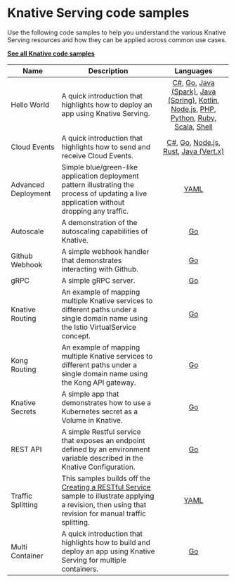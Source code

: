 # Knative Serving code samples

Use the following code samples to help you understand the various Knative
Serving resources and how they can be applied across common use cases.

[**See all Knative code samples**](../../samples.md)

| Name                | Description                                                                                                                                                                                                              |                                                                                                                                                                                                                                                                                             Languages                                                                                                                                                                                                                                                                                              |
| ------------------- | ------------------------------------------------------------------------------------------------------------------------------------------------------------------------------------------------------------------------ | :------------------------------------------------------------------------------------------------------------------------------------------------------------------------------------------------------------------------------------------------------------------------------------------------------------------------------------------------------------------------------------------------------------------------------------------------------------------------------------------------------------------------------------------------------------------------------------------------: |
| Hello World         | A quick introduction that highlights how to deploy an app using Knative Serving.                                                                                                                                         | [C#](hello-world/helloworld-csharp/), [Go](hello-world/helloworld-go/README.md), [Java (Spark)](hello-world/helloworld-java-spark/README.md), [Java (Spring)](hello-world/helloworld-java-spring/README.md), [Kotlin](hello-world/helloworld-kotlin/README.md), [Node.js](hello-world/helloworld-nodejs/README.md), [PHP](hello-world/helloworld-php/README.md), [Python](hello-world/helloworld-python/README.md), [Ruby](hello-world/helloworld-ruby/README.md), [Scala](hello-world/helloworld-scala/README.md), [Shell](hello-world/helloworld-shell/README.md) |
| Cloud Events        | A quick introduction that highlights how to send and receive Cloud Events.                                                                                                                                               | [C#](cloudevents/cloudevents-dotnet/README.md), [Go](cloudevents/cloudevents-go/README.md), [Node.js](cloudevents/cloudevents-nodejs/README.md), [Rust](cloudevents/cloudevents-rust/README.md), [Java (Vert.x)](cloudevents/cloudevents-vertx/README.md)                                                                                                                                                                                                                                                                                                                                                                                                                                              |
| Advanced Deployment | Simple blue/green-like application deployment pattern illustrating the process of updating a live application without dropping any traffic.                                                                              |                                                                                                                                                                                                                                                                                 [YAML](../../developer/serving/traffic-management.md#routing-and-managing-traffic-with-bluegreen-deployment)                                                                                                                                                                                                                                                                                 |
| Autoscale           | A demonstration of the autoscaling capabilities of Knative.                                                                                                                                                              |                                                                                                                                                                                                                                                                                   [Go](../autoscaling/autoscale-go/README.md)                                                                                                                                                                                                                                                                                   |
| Github Webhook      | A simple webhook handler that demonstrates interacting with Github.                                                                                                                                                      |                                                                                                                                                                                                                                                                                  [Go](gitwebhook-go/README.md)                                                                                                                                                                                                                                                                                   |
| gRPC                | A simple gRPC server.                                                                                                                                                                                                    |                                                                                                                                                                                                                                                                                   [Go](grpc-ping-go/README.md)                                                                                                                                                                                                                                                                                   |
| Knative Routing     | An example of mapping multiple Knative services to different paths under a single domain name using the Istio VirtualService concept.                                                                                    |                                                                                                                                                                                                                                                                                [Go](knative-routing-go/README.md)                                                                                                                                                                                                                                                                                |
| Kong Routing     | An example of mapping multiple Knative services to different paths under a single domain name using the Kong API gateway.                                                                                    |                                                                                                                                                                                                                                                                                [Go](kong-routing-go/README.md)                                                                                                                                                                                                                                                                                |
| Knative Secrets     | A simple app that demonstrates how to use a Kubernetes secret as a Volume in Knative.                                                                                                                                    |                                                                                                                                                                                                                                                                                    [Go](secrets-go/README.md)                                                                                                                                                                                                                                                                                    |
| REST API            | A simple Restful service that exposes an endpoint defined by an environment variable described in the Knative Configuration.                                                                                             |                                                                                                                                                                                                                                                                                   [Go](rest-api-go/README.md)                                                                                                                                                                                                                                                                                    |
| Traffic Splitting   | This samples builds off the [Creating a RESTful Service](rest-api-go) sample to illustrate applying a revision, then using that revision for manual traffic splitting.                                                 |                                                                                                                                                                                                                                                                               [YAML](../../developer/serving/traffic-management.md)                                                                                                                                                                                                                                                                                |
| Multi Container     | A quick introduction that highlights how to build and deploy an app using Knative Serving for multiple containers.                                                 |                                                                                                                                                                                                                                                                                                                                     [Go](multi-container/README.md)                                                                                                                                                                                                                                                                                |
